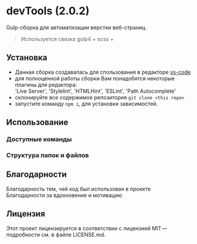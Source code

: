 # devTools (2.0.2)
Gulp-сборка для автоматизации верстки веб-страниц.
> Используется связка gulp4 + scss +

## Установка
- Данная сборка создавалась для спользования в редакторе [vs-code](https://code.visualstudio.com/)
- для полноценной работы сборки Вам понадобятся некоторые плагины для редактора:</br> 'Live Server', 'Stylelint', 'HTMLHint', 'ESLint', 'Path Autocomplete'
- склонируйте все содержимое репозитория `git clone <this repo>`
- запустите команду `npm i`, для установки зависимостей.

## Использование

### Доступные команды

### Структура папок и файлов



## Благодарности
Благодарность тем, чей код был использован в проекте</br>
Благодарности за вдохновение и мотивацию

## Лицензия
Этот проект лицензируется в соответствии с лицензией MIT — подробности см. в файле LICENSE.md.